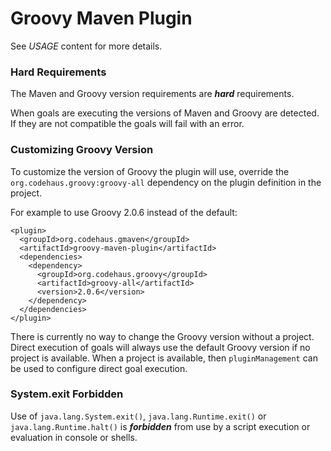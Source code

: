 <!--

    Copyright (c) 2006-present the original author or authors.

    Licensed under the Apache License, Version 2.0 (the "License");
    you may not use this file except in compliance with the License.
    You may obtain a copy of the License at

    http://www.apache.org/licenses/LICENSE-2.0

    Unless required by applicable law or agreed to in writing, software
    distributed under the License is distributed on an "AS IS" BASIS,
    WITHOUT WARRANTIES OR CONDITIONS OF ANY KIND, either express or implied.
    See the License for the specific language governing permissions and
    limitations under the License.

-->
# Groovy Maven Plugin

See _USAGE_ content for more details.

### Hard Requirements

The Maven and Groovy version requirements are ***hard*** requirements.

When goals are executing the versions of Maven and Groovy are detected.
If they are not compatible the goals will fail with an error.

### Customizing Groovy Version

To customize the version of Groovy the plugin will use, override the `org.codehaus.groovy:groovy-all` dependency
on the plugin definition in the project.

For example to use Groovy 2.0.6 instead of the default:

    <plugin>
      <groupId>org.codehaus.gmaven</groupId>
      <artifactId>groovy-maven-plugin</artifactId>
      <dependencies>
        <dependency>
          <groupId>org.codehaus.groovy</groupId>
          <artifactId>groovy-all</artifactId>
          <version>2.0.6</version>
        </dependency>
      </dependencies>
    </plugin>

There is currently no way to change the Groovy version without a project.
Direct execution of goals will always use the default Groovy version if no project is available.  When a project
is available, then `pluginManagement` can be used to configure direct goal execution.

### System.exit Forbidden

Use of `java.lang.System.exit()`, `java.lang.Runtime.exit()` or `java.lang.Runtime.halt()` is ***forbidden***
from use by a script execution or evaluation in console or shells.
